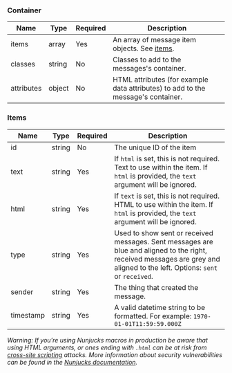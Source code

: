 ### Container

| Name       | Type   | Required | Description                                                                      |
| ---------- | ------ | -------- | -------------------------------------------------------------------------------- |
| items      | array  | Yes      | An array of message item objects. See [items](#items).                           |
| classes    | string | No       | Classes to add to the messages's container.                                      |
| attributes | object | No       | HTML attributes (for example data attributes) to add to the message's container. |

### Items

| Name      | Type   | Required | Description                                                                                                                                                                 |
| --------- | ------ | -------- | --------------------------------------------------------------------------------------------------------------------------------------------------------------------------- |
| id        | string | No       | The unique ID of the item                                                                                                                                                   |
| text      | string | Yes      | If `html` is set, this is not required. Text to use within the item. If `html` is provided, the `text` argument will be ignored.                                            |
| html      | string | Yes      | If `text` is set, this is not required. HTML to use within the item. If `html` is provided, the `text` argument will be ignored.                                            |
| type      | string | Yes      | Used to show sent or received messages. Sent messages are blue and aligned to the right, received messages are grey and aligned to the left. Options: `sent` or `received`. |
| sender    | string | Yes      | The thing that created the message.                                                                                                                                         |
| timestamp | string | Yes      | A valid datetime string to be formatted. For example: `1970-01-01T11:59:59.000Z`                                                                                            |

_Warning: If you’re using Nunjucks macros in production be aware that using HTML arguments, or ones ending with `.html` can be at risk from [cross-site scripting](https://en.wikipedia.org/wiki/Cross-site_scripting) attacks. More information about security vulnerabilities can be found in the [Nunjucks documentation](https://mozilla.github.io/nunjucks/api.html#user-defined-templates-warning)._
